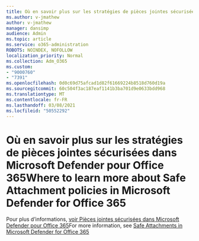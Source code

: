 ```yaml
---
title: Où en savoir plus sur les stratégies de pièces jointes sécurisées dans Microsoft Defender pour Office 365
ms.author: v-jmathew
author: v-jmathew
manager: dansimp
audience: Admin
ms.topic: article
ms.service: o365-administration
ROBOTS: NOINDEX, NOFOLLOW
localization_priority: Normal
ms.collection: Adm_O365
ms.custom:
- "9000760"
- "7391"
ms.openlocfilehash: 0d0c69d75afcad1d82f61669224b8518d760d19a
ms.sourcegitcommit: 60c504f3ac187eaf1141b3ba701d9e0633bdd968
ms.translationtype: MT
ms.contentlocale: fr-FR
ms.lasthandoff: 03/08/2021
ms.locfileid: "50552292"
---
```

# <a name="where-to-learn-more-about-safe-attachment-policies-in-microsoft-defender-for-office-365"></a><span data-ttu-id="0a07a-102">Où en savoir plus sur les stratégies de pièces jointes sécurisées dans Microsoft Defender pour Office 365</span><span class="sxs-lookup"><span data-stu-id="0a07a-102">Where to learn more about Safe Attachment policies in Microsoft Defender for Office 365</span></span>

<span data-ttu-id="0a07a-103">Pour plus d’informations, [voir Pièces jointes sécurisées dans Microsoft Defender pour Office 365](https://go.microsoft.com/fwlink/?linkid=2092213)</span><span class="sxs-lookup"><span data-stu-id="0a07a-103">For more information, see [Safe Attachments in Microsoft Defender for Office 365](https://go.microsoft.com/fwlink/?linkid=2092213)</span></span>
